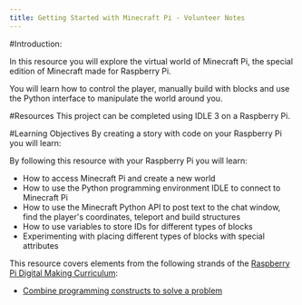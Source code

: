 ```yaml
---
title: Getting Started with Minecraft Pi - Volunteer Notes
---
```


#Introduction:

In this resource you will explore the virtual world of Minecraft Pi, the special edition of Minecraft made for Raspberry Pi.

You will learn how to control the player, manually build with blocks and use the Python interface to manipulate the world around you.

#Resources
This project can be completed using IDLE 3 on a Raspberry Pi.

#Learning Objectives
By creating a story with code on your Raspberry Pi you will learn:

By following this resource with your Raspberry Pi you will learn:

+ How to access Minecraft Pi and create a new world
+ How to use the Python programming environment IDLE to connect to Minecraft Pi
+ How to use the Minecraft Python API to post text to the chat window, find the player's coordinates, teleport and build structures
+ How to use variables to store IDs for different types of blocks
+ Experimenting with placing different types of blocks with special attributes

This resource covers elements from the following strands of the [Raspberry Pi Digital Making Curriculum](https://www.raspberrypi.org/curriculum/):

+ [Combine programming constructs to solve a problem](https://www.raspberrypi.org/curriculum/programming/builder)
